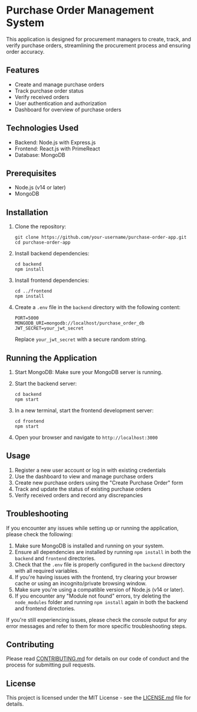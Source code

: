# Purchase Order Management System

This application is designed for procurement managers to create, track, and verify purchase orders, streamlining the procurement process and ensuring order accuracy.

## Features

- Create and manage purchase orders
- Track purchase order status
- Verify received orders
- User authentication and authorization
- Dashboard for overview of purchase orders

## Technologies Used

- Backend: Node.js with Express.js
- Frontend: React.js with PrimeReact
- Database: MongoDB

## Prerequisites

- Node.js (v14 or later)
- MongoDB

## Installation

1. Clone the repository:
   ```
   git clone https://github.com/your-username/purchase-order-app.git
   cd purchase-order-app
   ```

2. Install backend dependencies:
   ```
   cd backend
   npm install
   ```

3. Install frontend dependencies:
   ```
   cd ../frontend
   npm install
   ```

4. Create a `.env` file in the `backend` directory with the following content:
   ```
   PORT=5000
   MONGODB_URI=mongodb://localhost/purchase_order_db
   JWT_SECRET=your_jwt_secret
   ```
   Replace `your_jwt_secret` with a secure random string.

## Running the Application

1. Start MongoDB:
   Make sure your MongoDB server is running.

2. Start the backend server:
   ```
   cd backend
   npm start
   ```

3. In a new terminal, start the frontend development server:
   ```
   cd frontend
   npm start
   ```

4. Open your browser and navigate to `http://localhost:3000`

## Usage

1. Register a new user account or log in with existing credentials
2. Use the dashboard to view and manage purchase orders
3. Create new purchase orders using the "Create Purchase Order" form
4. Track and update the status of existing purchase orders
5. Verify received orders and record any discrepancies

## Troubleshooting

If you encounter any issues while setting up or running the application, please check the following:

1. Make sure MongoDB is installed and running on your system.
2. Ensure all dependencies are installed by running `npm install` in both the `backend` and `frontend` directories.
3. Check that the `.env` file is properly configured in the `backend` directory with all required variables.
4. If you're having issues with the frontend, try clearing your browser cache or using an incognito/private browsing window.
5. Make sure you're using a compatible version of Node.js (v14 or later).
6. If you encounter any "Module not found" errors, try deleting the `node_modules` folder and running `npm install` again in both the backend and frontend directories.

If you're still experiencing issues, please check the console output for any error messages and refer to them for more specific troubleshooting steps.

## Contributing

Please read [CONTRIBUTING.md](CONTRIBUTING.md) for details on our code of conduct and the process for submitting pull requests.

## License

This project is licensed under the MIT License - see the [LICENSE.md](LICENSE.md) file for details.